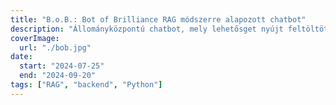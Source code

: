 ```yaml
---
title: "B.o.B.: Bot of Brilliance RAG módszerre alapozott chatbot"
description: "Állományközpontú chatbot, mely lehetősget nyújt feltöltött kép- és szöveges fájlokból való kérdezésre több chatből és azok rendszerezésére.A chatbot elérhető web és mobil platformokon.Az információ előhívás a Retrieval Augmented Generation módszer alapján történik."
coverImage:
  url: "./bob.jpg"
date:
  start: "2024-07-25"
  end: "2024-09-20"
tags: ["RAG", "backend", "Python"]
---
```

